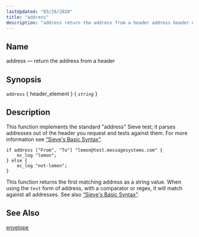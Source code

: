 ```yaml
---
lastUpdated: "03/26/2020"
title: "address"
description: "address return the address from a header address header element string This function implements the standard address Sieve test it parses addresses out of the header you request and tests against them For more information see Section 8 2 Sieve's Basic Syntax Example 16 2 address example This function returns..."
---
```


<a name="sieve.ref.address"></a> 
## Name

address — return the address from a header

## Synopsis

`address` { header_element } { *`string`* }

<a name="idp28517968"></a> 
## Description

This function implements the standard "address" Sieve test; it parses addresses out of the header you request and tests against them. For more information see [“Sieve's Basic Syntax”](/momentum/3/3-reference/sieve-syntax-basic).

<a name="example.address"></a> 


```
if address ["From", "To"] "lemon@test.messagesystems.com" {
    ec_log "lemon";
} else {
    ec_log "not-lemon";
}
```

This function returns the first matching address as a string value. When using the `test` form of address, with a comparator or regex, it will match against all addresses. See also [“Sieve's Basic Syntax”](/momentum/3/3-reference/sieve-syntax-basic).

<a name="idp28524624"></a> 
## See Also

[envelope](/momentum/3/3-reference/sieve-ref-envelope)